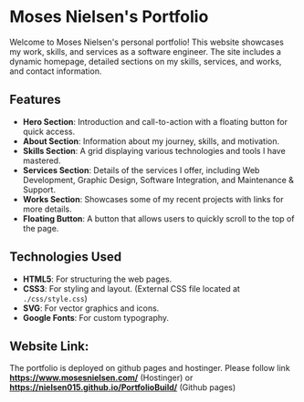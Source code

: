 # Moses Nielsen's Portfolio

Welcome to Moses Nielsen's personal portfolio! This website showcases my work, skills, and services as a software engineer. The site includes a dynamic homepage, detailed sections on my skills, services, and works, and contact information.

## Features

- **Hero Section**: Introduction and call-to-action with a floating button for quick access.
- **About Section**: Information about my journey, skills, and motivation.
- **Skills Section**: A grid displaying various technologies and tools I have mastered.
- **Services Section**: Details of the services I offer, including Web Development, Graphic Design, Software Integration, and Maintenance & Support.
- **Works Section**: Showcases some of my recent projects with links for more details.
- **Floating Button**: A button that allows users to quickly scroll to the top of the page.

## Technologies Used

- **HTML5**: For structuring the web pages.
- **CSS3**: For styling and layout. (External CSS file located at `./css/style.css`)
- **SVG**: For vector graphics and icons.
- **Google Fonts**: For custom typography.

## Website Link:
The portfolio is deployed on github pages and hostinger. Please follow link **https://www.mosesnielsen.com/** (Hostinger) or **https://nielsen015.github.io/PortfolioBuild/** (Github pages)
